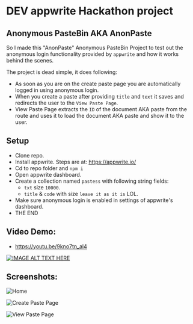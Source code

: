 # DEV appwrite Hackathon project

## Anonymous PasteBin AKA AnonPaste

So I made this "AnonPaste" Anonymous PasteBin Project to test out the anonymous login functionality provided by `appwrite` and how it works behind the scenes.

The project is dead simple, it does following:

- As soon as you are on the create paste page you are automatically logged in using anonymous login.
- When you create a paste after providing `title` and `text` it saves and redirects the user to the `View Paste Page`.
- View Paste Page extracts the `ID` of the document AKA paste from the route and uses it to load the document AKA paste and show it to the user.

## Setup

- Clone repo.
- Install appwrite. Steps are at: https://appwrite.io/
- Cd to repo folder and `npm i`
- Open appwrite dashboard.
- Create a collection named `pastess` with following string fields:
  - `txt` size `10000`.
  - `title` & `code` with size `leave it as it is` LOL.
- Make sure anonymous login is enabled in settings of appwrite's dashboard.
- THE END

## Video Demo:

* https://youtu.be/9kno7tn_al4

[![IMAGE ALT TEXT HERE](https://img.youtube.com/vi/9kno7tn_al4/0.jpg)](https://www.youtube.com/watch?v=YOUTUBE_VIDEO_ID_HERE)

## Screenshots:

![Home](https://dev-to-uploads.s3.amazonaws.com/uploads/articles/t4384xtz96kkj9khelux.png)

![Create Paste Page](https://dev-to-uploads.s3.amazonaws.com/uploads/articles/8hs6l1hbdduiclvddv1s.png)

![View Paste Page](https://dev-to-uploads.s3.amazonaws.com/uploads/articles/ey0rui2nggiydgonmq3o.png)
